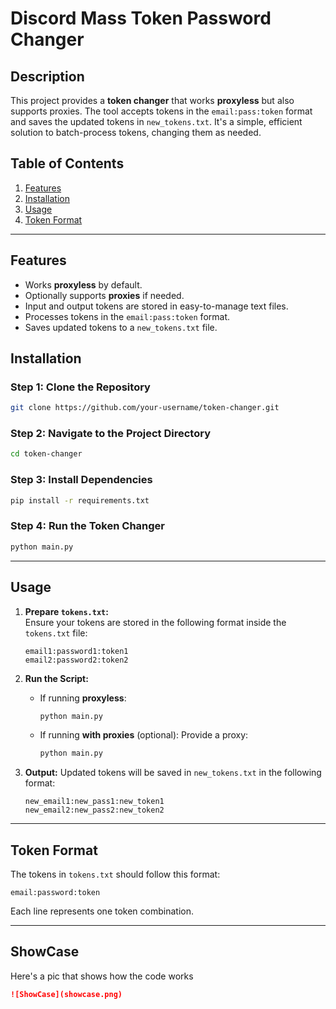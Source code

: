# **Discord Mass Token Password Changer**



## **Description**

This project provides a **token changer** that works **proxyless** but also supports proxies. The tool accepts tokens in the `email:pass:token` format and saves the updated tokens in `new_tokens.txt`. It's a simple, efficient solution to batch-process tokens, changing them as needed.

## **Table of Contents**

1. [Features](#features)
2. [Installation](#installation)
3. [Usage](#usage)
4. [Token Format](#token-format)

---

## **Features**
- Works **proxyless** by default.
- Optionally supports **proxies** if needed.
- Input and output tokens are stored in easy-to-manage text files.
- Processes tokens in the `email:pass:token` format.
- Saves updated tokens to a `new_tokens.txt` file.

## **Installation**

### Step 1: Clone the Repository
```bash
git clone https://github.com/your-username/token-changer.git
```

### Step 2: Navigate to the Project Directory
```bash
cd token-changer
```

### Step 3: Install Dependencies
```bash
pip install -r requirements.txt
```

### Step 4: Run the Token Changer
```bash
python main.py
```

---

## **Usage**

1. **Prepare `tokens.txt`:**  
   Ensure your tokens are stored in the following format inside the `tokens.txt` file:
   ```text
   email1:password1:token1
   email2:password2:token2
   ```

2. **Run the Script:**
   - If running **proxyless**:
     ```bash
     python main.py
     ```

   - If running **with proxies** (optional):
     Provide a proxy:
     ```bash
     python main.py
     ```

3. **Output:**
   Updated tokens will be saved in `new_tokens.txt` in the following format:
   ```text
   new_email1:new_pass1:new_token1
   new_email2:new_pass2:new_token2
   ```

---

## **Token Format**

The tokens in `tokens.txt` should follow this format:
```text
email:password:token
```
Each line represents one token combination.

---

## **ShowCase**

Here's a pic that shows how the code works

```markdown
![ShowCase](showcase.png)
```
